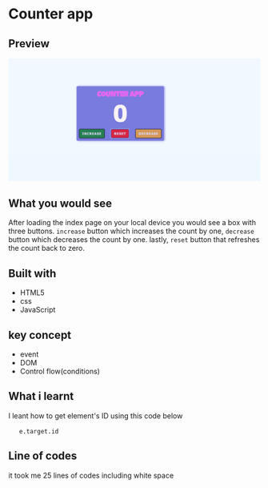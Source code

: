 # Counter app


## Preview
![Project image](img/Screen%20Shot%202023-02-04%20at%209.56.21%20AM.png) 

## What you would see
After loading the index page on your local device you would see a box with three buttons. `increase` button which increases the count by one, `decrease` button which decreases the count by one. lastly, `reset` button that refreshes the count back to zero.


## Built with

- HTML5
- css
- JavaScript

## key concept

- event
- DOM
- Control flow(conditions)

## What i learnt

I leant how to get element's ID using this code below

```
   e.target.id 
 ```  



## Line of codes
it took me 25 lines of codes including white space










